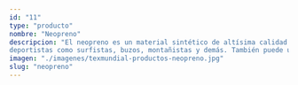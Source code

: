 ```yaml
---
id: "11"
type: "producto"
nombre: "Neopreno"
descripcion: "El neopreno es un material sintético de altísima calidad y muy resistente a altas y bajas temperaturas, es bastante flexible y no se ve afectado por tracciones o torceduras. Tanto por su flexibilidad como aislamiento, es muy utilizado para crear equipo para
deportistas como surfistas, buzos, montañistas y demás. También puede usarse para crear forros protectores para equipos electrónicos como tablets o laptops."
imagen: "./imagenes/texmundial-productos-neopreno.jpg"
slug: "neopreno"
---
```

